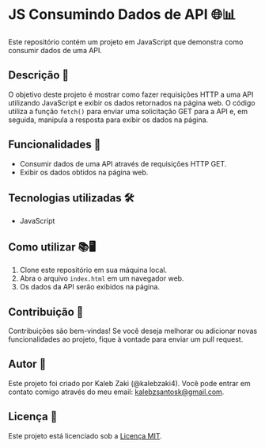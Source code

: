 # JS Consumindo Dados de API 🌐📊

Este repositório contém um projeto em JavaScript que demonstra como consumir dados de uma API.

## Descrição 📝

O objetivo deste projeto é mostrar como fazer requisições HTTP a uma API utilizando JavaScript e exibir os dados retornados na página web. O código utiliza a função `fetch()` para enviar uma solicitação GET para a API e, em seguida, manipula a resposta para exibir os dados na página.

## Funcionalidades 🚀

- Consumir dados de uma API através de requisições HTTP GET.
- Exibir os dados obtidos na página web.

## Tecnologias utilizadas 🛠️

- JavaScript

## Como utilizar 📚🖥️

1. Clone este repositório em sua máquina local.
2. Abra o arquivo `index.html` em um navegador web.
3. Os dados da API serão exibidos na página.

## Contribuição 🤝

Contribuições são bem-vindas! Se você deseja melhorar ou adicionar novas funcionalidades ao projeto, fique à vontade para enviar um pull request.

## Autor 👤

Este projeto foi criado por Kaleb Zaki (@kalebzaki4). Você pode entrar em contato comigo através do meu email: kalebzsantosk@gmail.com.

## Licença 📜

Este projeto está licenciado sob a [Licença MIT](https://opensource.org/licenses/MIT).
